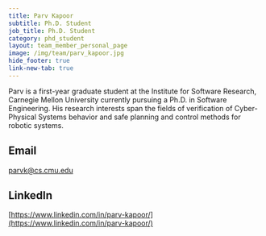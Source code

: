 ```yaml
---
title: Parv Kapoor
subtitle: Ph.D. Student
job_title: Ph.D. Student
category: phd_student
layout: team_member_personal_page
image: /img/team/parv_kapoor.jpg
hide_footer: true
link-new-tab: true
---
```


Parv is a first-year graduate student at the Institute for Software Research, Carnegie Mellon University currently pursuing a Ph.D. in Software Engineering. His research interests span the fields of verification of Cyber-Physical Systems behavior and safe planning and control methods for robotic systems. 
​
## Email ##
[parvk@cs.cmu.edu](mailto:parvk@cs.cmu.edu)
​
## LinkedIn ##
[https://www.linkedin.com/in/parv-kapoor/](https://www.linkedin.com/in/parv-kapoor/)
